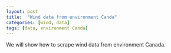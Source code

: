 ```yaml
---
layout: post
title:  "Wind data from environment Canda"
categories: [wind, data]
tags: [data, environment Canda]
---
```



We will show how to scrape wind data from environment Canada.
